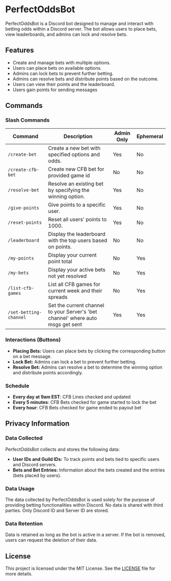 # PerfectOddsBot

PerfectOddsBot is a Discord bot designed to manage and interact with betting odds within a Discord server. The bot allows users to place bets, view leaderboards, and admins can lock and resolve bets.

## Features

- Create and manage bets with multiple options.
- Users can place bets on available options.
- Admins can lock bets to prevent further betting.
- Admins can resolve bets and distribute points based on the outcome.
- Users can view their points and the leaderboard.
- Users gain points for sending messages

## Commands

### Slash Commands

| Command                | Description                                                                     | Admin Only | Ephemeral |
|------------------------|---------------------------------------------------------------------------------|------------|-----------|
| `/create-bet`          | Create a new bet with specified options and odds.                               | Yes        | No        |
| `/create-cfb-bet`      | Create new CFB bet for provided game id                                         | No         | No        |
| `/resolve-bet`         | Resolve an existing bet by specifying the winning option.                       | Yes        | No        |
| `/give-points`         | Give points to a specific user.                                                 | Yes        | No        |
| `/reset-points`        | Reset all users' points to 1000.                                                | Yes        | No        |
| `/leaderboard`         | Display the leaderboard with the top users based on points.                     | No         | No        |
| `/my-points`           | Display your current point total                                                | No         | Yes       |
| `/my-bets`             | Display your active bets not yet resolved                                       | No         | Yes       |
| `/list-cfb-games`      | List all CFB games for current week and their spreads                           | No         | Yes       |
| `/set-betting-channel` | Set the current channel to your Server's 'bet channel' where auto msgs get sent | Yes        | Yes       |

### Interactions (Buttons)

- **Placing Bets:** Users can place bets by clicking the corresponding button on a bet message.
- **Lock Bet:** Admins can lock a bet to prevent further betting.
- **Resolve Bet:** Admins can resolve a bet to determine the winning option and distribute points accordingly.

### Schedule
- **Every day at 9am EST**: CFB Lines checked and updated
- **Every 5 minutes**: CFB Bets checked for game started to lock the bet
- **Every hour**: CFB Bets checked for game ended to payout bet

## Privacy Information

### Data Collected

PerfectOddsBot collects and stores the following data:

- **User IDs and Guild IDs:** To track points and bets tied to specific users and Discord servers.
- **Bets and Bet Entries:** Information about the bets created and the entries (bets placed by users).

### Data Usage

The data collected by PerfectOddsBot is used solely for the purpose of providing betting functionalities within Discord. No data is shared with third parties. Only Discord ID and Server ID are stored.

### Data Retention

Data is retained as long as the bot is active in a server. If the bot is removed, users can request the deletion of their data.

## License

This project is licensed under the MIT License. See the [LICENSE](LICENSE) file for more details.
